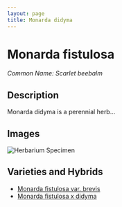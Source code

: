 ```yaml
---
layout: page
title: Monarda didyma
---
```


# Monarda fistulosa
*Common Name: Scarlet beebalm*

## Description
Monarda didyma is a perennial herb...

## Images
![Herbarium Specimen](path_to_image.jpg)

## Varieties and Hybrids
- [Monarda fistulosa var. brevis](path_to_variety_page)
- [Monarda fistulosa x didyma](path_to_hybrid_page)
